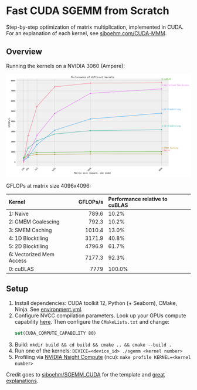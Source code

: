 # Fast CUDA SGEMM from Scratch

Step-by-step optimization of matrix multiplication, implemented in CUDA.
For an explanation of each kernel, see [siboehm.com/CUDA-MMM](https://siboehm.com/articles/22/CUDA-MMM).

## Overview

Running the kernels on a NVIDIA 3060 (Ampere):

![](benchmark_results.png)

GFLOPs at matrix size 4096x4096:
<!-- benchmark_results -->
| Kernel                   |   GFLOPs/s | Performance relative to cuBLAS   |
|:-------------------------|-----------:|:---------------------------------|
| 1: Naive                 |      789.6 | 10.2%                            |
| 2: GMEM Coalescing       |      792.3 | 10.2%                            |
| 3: SMEM Caching          |     1010.4 | 13.0%                            |
| 4: 1D Blocktiling        |     3171.9 | 40.8%                            |
| 5: 2D Blocktiling        |     4796.9 | 61.7%                            |
| 6: Vectorized Mem Access |     7177.3 | 92.3%                            |
| 0: cuBLAS                |     7779   | 100.0%                           |
<!-- benchmark_results -->

## Setup

1. Install dependencies: CUDA toolkit 12, Python (+ Seaborn), CMake, Ninja. See [environment.yml](environment.yml).
1. Configure NVCC compilation parameters. Look up your GPUs compute
   capability [here](https://developer.nvidia.com/cuda-gpus). Then configure the `CMakeLists.txt` and change:
    ```cmake
    set(CUDA_COMPUTE_CAPABILITY 80)
    ```
1. Build: `mkdir build && cd build && cmake .. && cmake --build .`
1. Run one of the kernels: `DEVICE=<device_id> ./sgemm <kernel number>`
1. Profiling via [NVIDIA Nsight Compute](https://developer.nvidia.com/nsight-compute) (ncu): `make profile KERNEL=<kernel number>`

Credit goes to [siboehm/SGEMM_CUDA](https://github.com/siboehm/SGEMM_CUDA) for the template and [great explanations](https://siboehm.com/articles/22/CUDA-MMM).
